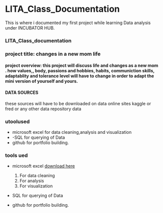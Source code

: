 
# LITA_Class_Documentation
This is where i documented my first project while learning Data analysis under INCUBATOR HUB.
### LITA_Class_documentation
### project title: changes in a new mom life
#### project overview: this project will discuss  life and changes as a new mom . how values,, body, passions and hobbies, habits, communiction skills, adaptablity and tolerance level will have to change in order to adapt the mini version of yourself and yours.

#### DATA SOURCES
these sources will have to be downloaded on data online sites kaggle or fred or any other data repository data

###  utoolused
- microsoft excel for data cleaning,analysis and visualization
-  -SQL for querying of Data
- github for portfolio building.

### tools ued
- microsoft excel [download here](https//:www.microsoft.com)
  1. For data cleaning
  2. For analysis 
  3. For visualization
     
- SQL for querying of Data
- github for portfolio building.
